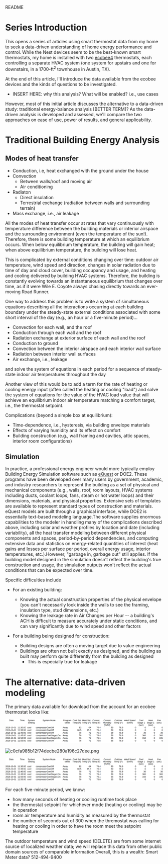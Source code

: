 README

# Series Introduction

This opens a series of articles using smart thermostat data from my home to seek a data-driven understanding of home energy performance and control.  While the Nest devices seem to be the best-known smart thermostats, my home is installed with two [ecobee4](https://www.ecobee.com/ecobee4/) thermostats, each controlling a separate HVAC system (one system for upstairs and one for downstairs, in a 1700-ft<sup>2</sup> townhouse in Austin, TX).  

At the end of this article, I'll introduce the data available from the ecobee devices and the kinds of questions to be investigated.  

* INSERT HERE:  why this analysis?  What will be enabled?  i.e., use cases
 
However, most of this initial article discusses the alternative to a data-driven study:  traditional energy-balance analysis [BETTER TERM]?  As the data-driven analysis is developed and assessed, we'll compare the two approaches on ease of use, power of results, and general applicability.  

# Traditional Building Energy Analysis
## Modes of heat transfer
* Conduction, i.e, heat exchanged with the ground under the house
* Convection
    * Between walls/roof and moving air
    * Air conditioning
* Radiaton
	* Direct insolation
    * Terrestrial exchange (radiation between walls and surrounding terrain)
* Mass exchange, i.e., air leakage

All the modes of heat transfer occur at rates that vary continuously with temperature difference between the building materials or interior airspace and the surrounding environment (even the temperature of the sun!).  Therefore, there is some building temperature at which an equilibrium occurs.  When below equilibrium temperature, the building will gain heat; when above equilibrium temperature, the building will lose heat. 

This is complicated by external conditions changing over time:  outdoor air temperature, wind speed and direction, changes in solar radiation due to time of day and cloud cover, building occupancy and usage, and heating and cooling delivered by building HVAC systems.  Therefore, the building is constantly evolving towards an instantaneous equilibrium that changes over time, as if it were Wile E. Coyote always chasing directly towards an ever-moving Road Runner.

One way to address this problem is to write a system of simultaneous equations describing all the interactions occurring at each building boundary under the steady-state external conditions associated with some short interval of the day (e.g., an hour or a five-minute period)...

* Convection for each wall, and the roof
* Conduction through each wall and the roof
* Radiation exchange at exterior surface of each wall and the roof
* Conduction to ground
* Convection between the interior airspace and each interior wall surface
* Radiation between interior wall surfaces
* Air exchange, i.e., leakage

and solve the system of equations in each period for a sequence of steady-state indoor air temperatures throughout the day 

Another view of this would be to add a term for the rate of heating or cooling energy input (often called the heating or cooling "load") and solve the system of equations for the value of the HVAC load value that will achieve an equilibrium indoor air temperature matching a comfort target, i.e., the thermostat setpoint.

Complications (beyond a simple box at equilibrium):
* Time-dependence, i.e., hysteresis, via building envelope materials
* Effects of varying humidity and its effect on comfort
* Building construction (e.g., wall framing and cavities, attic spaces, interior room configurations)

## Simulation
In practice, a professional energy engineer would more typically employ Building Energy Simulation software such as [eQuest](http://www.doe2.com/equest/) or DOE2.  These programs have been developed over many users by government, academic, and industry researchers to represent the building as a set of physical and mechanical components (e.g., walls, roof, room layouts, HVAC systems including ducts, coolant loops, fans, steam or hot water loops) and their dimensions, materials, and physical properties.  Extensive sets of templates are available to represent standard types of construction and materials.  eQuest models are built through a graphical interface, while DOE2 is essentially text-based modeling language.The software supplies enormous capabilities to the modeler in handling many of the complications described above, including solar and weather profiles by location and date (including variability), all the heat transfer modeling between different physical components and spaces, period-by-period dependencies, and computing extensive data and statistics on energy-related quantities of interest (heat gains and losses per surface per period, overall energy usage, interior temperatures, etc.).However, "garbage in, garbage out" still applies.  If the building model designed in the simulation doesn't reflect the building's true construction and usage, the simulation outputs won't reflect the actual conditions that can be expected over time.  

Specific difficulties include
* For an existing building:

	* Knowing the actual construction properties of the physical envelope (you can't necessarily look inside the walls to see the framing, insulation type, stud dimensions, etc.)
	* Knowing the leakage rate in Air Changes per Hour -- a building's ACH is difficult to measure accurately under static conditions, and can vary significantly due to wind speed and other factors
* For a building being designed for construction:
	* Building designs are often a moving target due to value engineering
	* Buildings are often not built exactly as designed, and the building as built may perform quite differently from the building as designed
		* This is especially true for leakage

# The alternative:  data-driven modeling
The primary data available for download from the account for an ecobee thermostat looks like:


![sample_ecobee_data](./images/sample_ecobee_data.png)


![c0cfa985b12f74decbe280a196c27dee.png](../_resources/d15a2efaafd549a294e637e2d231e8fe.png)

![image3](https://github.com/dekaufman/ecobee-analysis/blob/master/_resources/d15a2efaafd549a294e637e2d231e8fe.png)


For each five-minute period, we know:
* how many seconds of heating or cooling runtime took place
* the thermostat setpoint for whichever mode (heating or cooling) may be in operation
* room air temperature and humidity as measured by the thermostat
* the number of seconds out of 300 when the thremostat was calling for heating or cooling in order to have the room meet the setpoint temperature

The outdoor temperature and wind speed (DELETE) are from some internet source of localized weather data; we will replace this data from other public domain sources of comparable information.Overall, this is a wealth: 
Smart Meter data?   512-494-9400
